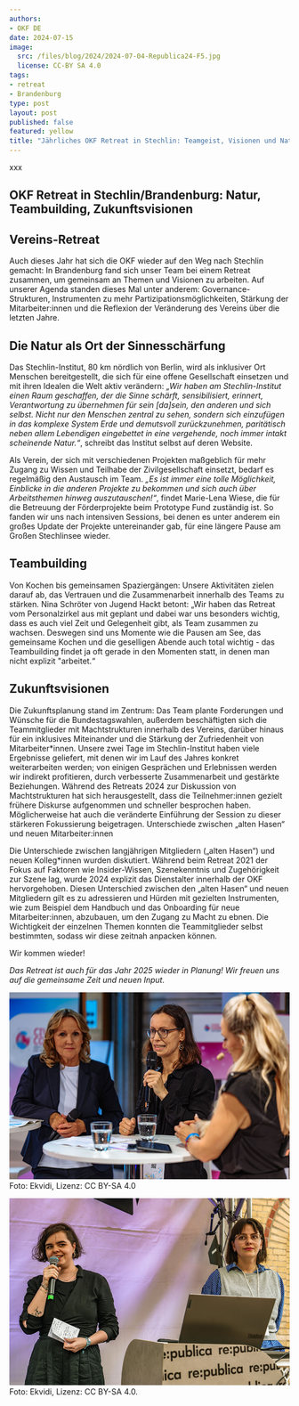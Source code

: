 ```yaml
---
authors:
- OKF DE
date: 2024-07-15
image: 
  src: /files/blog/2024/2024-07-04-Republica24-F5.jpg
  license: CC-BY SA 4.0
tags:
- retreat
- Brandenburg
type: post
layout: post
published: false
featured: yellow
title: "Jährliches OKF Retreat in Stechlin: Teamgeist, Visionen und Natur"
---
```


xxx

## OKF Retreat in Stechlin/Brandenburg: Natur, Teambuilding, Zukunftsvisionen

## Vereins-Retreat

Auch dieses Jahr hat sich die OKF wieder auf den Weg nach Stechlin gemacht: In Brandenburg fand sich unser Team bei einem Retreat zusammen, um gemeinsam an Themen und Visionen zu arbeiten. Auf unserer Agenda standen dieses Mal unter anderem: Governance-Strukturen, Instrumenten zu mehr Partizipationsmöglichkeiten, Stärkung der Mitarbeiter:innen und die Reflexion der Veränderung des Vereins über die letzten Jahre.

## Die Natur als Ort der Sinnesschärfung

Das Stechlin-Institut, 80 km nördlich von Berlin, wird als inklusiver Ort Menschen bereitgestellt, die sich für eine offene Gesellschaft einsetzen und mit ihren Idealen die Welt aktiv verändern: *„Wir haben am Stechlin-Institut einen Raum geschaffen, der die Sinne schärft, sensibilisiert, erinnert, Verantwortung zu übernehmen für sein [da]sein, den anderen und sich selbst. Nicht nur den Menschen zentral zu sehen, sondern sich einzufügen in das komplexe System Erde und demutsvoll zurückzunehmen, paritätisch neben allem Lebendigen eingebettet in eine vergehende, noch immer intakt scheinende Natur.“*, schreibt das Institut selbst auf deren Website. 

Als Verein, der sich mit verschiedenen Projekten maßgeblich für mehr Zugang zu Wissen und Teilhabe der Zivilgesellschaft einsetzt, bedarf es regelmäßig den Austausch im Team. *„Es ist immer eine tolle Möglichkeit, Einblicke in die anderen Projekte zu bekommen und sich auch über Arbeitsthemen hinweg auszutauschen!“*, findet Marie-Lena Wiese, die für die Betreuung der Förderprojekte beim Prototype Fund zuständig ist. So fanden wir uns nach intensiven Sessions, bei denen es unter anderem ein großes Update der Projekte untereinander gab, für eine längere Pause am Großen Stechlinsee wieder.  

## Teambuilding

Von Kochen bis gemeinsamen Spaziergängen: Unsere Aktivitäten zielen darauf ab, das Vertrauen und die Zusammenarbeit innerhalb des Teams zu stärken. Nina Schröter von Jugend Hackt betont: „Wir haben das Retreat vom Personalzirkel aus mit geplant und dabei war uns besonders wichtig, dass es auch viel Zeit und Gelegenheit gibt, als Team zusammen zu wachsen. Deswegen sind uns Momente wie die Pausen am See, das gemeinsame Kochen und die geselligen Abende auch total wichtig - das Teambuilding findet ja oft gerade in den Momenten statt, in denen man nicht explizit "arbeitet.“

## Zukunftsvisionen

Die Zukunftsplanung stand im Zentrum: Das Team plante Forderungen und Wünsche für die Bundestagswahlen, außerdem beschäftigten sich die Teammitglieder mit Machtstrukturen innerhalb des Vereins, darüber hinaus für ein inklusives Miteinander und die Stärkung der Zufriedenheit von Mitarbeiter*innen. Unsere zwei Tage im Stechlin-Institut haben viele Ergebnisse geliefert, mit denen wir im Lauf des Jahres konkret weiterarbeiten werden; von einigen Gesprächen und Erlebnissen werden wir indirekt profitieren, durch verbesserte Zusammenarbeit und gestärkte Beziehungen. 
Während des Retreats 2024 zur Diskussion von Machtstrukturen hat sich herausgestellt, dass die Teilnehmer:innen gezielt frühere Diskurse aufgenommen und schneller besprochen haben. Möglicherweise hat auch die veränderte Einführung der Session zu dieser stärkeren Fokussierung beigetragen. Unterschiede zwischen „alten Hasen“ und neuen Mitarbeiter:innen

Die Unterschiede zwischen langjährigen Mitgliedern („alten Hasen“) und neuen Kolleg*innen wurden diskutiert. Während beim Retreat 2021 der Fokus auf Faktoren wie Insider-Wissen, Szenekenntnis und Zugehörigkeit zur Szene lag, wurde 2024 explizit das Dienstalter innerhalb der OKF hervorgehoben. Diesen Unterschied zwischen den „alten Hasen“ und neuen Mitgliedern gilt es zu adressieren und Hürden mit gezielten Instrumenten, wie zum Beispiel dem Handbuch und das Onboarding für neue Mitarbeiter:innen, abzubauen, um den Zugang zu Macht zu ebnen. Die Wichtigkeit der einzelnen Themen konnten die Teammitglieder selbst bestimmten, sodass wir diese zeitnah anpacken können.

Wir kommen wieder!

*Das Retreat ist auch für das Jahr 2025 wieder in Planung! Wir freuen uns auf die gemeinsame Zeit und neuen Input.*


![Henriette Litta mit Steffi Lemke](/files/blog/2024/Republica24-F5-Dienstag-108.jpg) 
Foto: Ekvidi, Lizenz: CC BY-SA 4.0

![Projektleitung: Marie Kreil, Patricia Leu](/files/blog/2024/2024-07-04-Republica24-PTF.jpg) 
Foto: Ekvidi, Lizenz: CC BY-SA 4.0.
